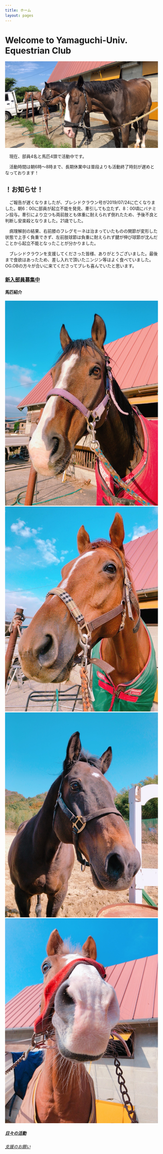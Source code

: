 ```yaml
---
title: ホーム
layout: pages
---
```


# Welcome to Yamaguchi-Univ. Equestrian Club
![](img/IMG-3079.JPG)

　現在、部員4名と馬匹4頭で活動中です。

　活動時間は朝6時～8時まで、長期休業中は普段よりも活動終了時刻が遅めとなっております！

## ！お知らせ！

　ご報告が遅くなりましたが、ブレシドクラウン号が2019/07/24に亡くなりました。朝6：00に部員が起立不能を発見、牽引しても立たず、8：00頃にバナミン投与。牽引により立つも両前肢とも体重に耐えられず倒れたため、予後不良と判断し安楽殺となりました。21歳でした。

　病理解剖の結果、右前膝のフレグモーネは治まっていたものの関節が変形した状態で上手く負重できず、左前肢球節は負重に耐えられず腱が伸び球節が沈んだことから起立不能となったことが分かりました。

　ブレシドクラウンを支援してくださった皆様、ありがとうございました。最後まで食欲はあったため、差し入れで頂いたニンジン等はよく食べていました。OG.OBの方々が合いに来てくださってブレも喜んでいたと思います。

### [新入部員募集中](部員募集.html)
 
#### 馬匹紹介
![](img/IMG_7799.JPG)
![](img/ana.jpg)
![](img/IMG_7879.JPG)
![](img/IMG_7575.JPG)


##### [日々の活動](Daily.html)

###### [支援のお願い](寄付のお願い.html)
 


